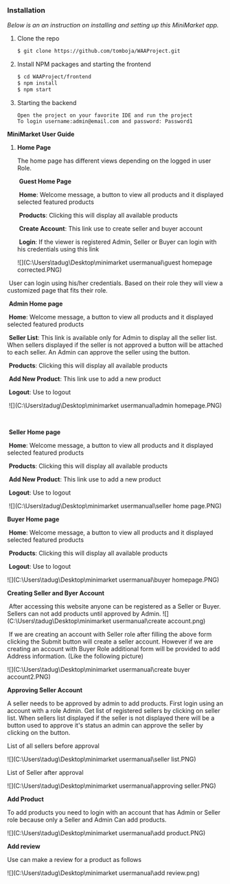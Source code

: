 ### Installation

*Below is an an instruction on installing and setting up this MiniMarket app.*

1. Clone the repo

   ```bash
   $ git clone https://github.com/tomboja/WAAProject.git
   ```

2. Install NPM packages and starting the frontend

   ```bash
   $ cd WAAProject/frontend
   $ npm install
   $ npm start
   ```

3. Starting the backend 

   ```
   Open the project on your favorite IDE and run the project
   To login username:admin@email.com and password: Password1
   ```

   

**MiniMarket User Guide**

1. **Home Page** 

   The home page has different views depending on the logged in user Role.

   ​	**Guest Home Page**

   ​	**Home**: Welcome message, a button to view all products and it displayed selected featured products

   ​	**Products**: Clicking this will display all available products

   ​    **Create Account**: This link use to create seller and buyer account

   ​     **Login**: If the viewer is registered Admin, Seller or Buyer can login with his credentials using this link

   ![](C:\Users\tadug\Desktop\minimarket usermanual\guest homepage corrected.PNG)

​				User can login using his/her credentials. Based on their role they will view a customized page that fits their role.

​				**Admin Home page**

​					**Home**: Welcome message, a button to view all products and it displayed selected featured products

​					**Seller List**: This link is available only for Admin to display all the seller list. When sellers displayed if the seller is not 										approved a button will be attached to each seller. An Admin can approve the seller using the button.

​					**Products**: Clicking this will display all available products

​    				**Add New Product**: This link use to add a new product

​    				 **Logout**: Use to logout

​						![](C:\Users\tadug\Desktop\minimarket usermanual\admin homepage.PNG)

​				

​		**Seller Home page**

​				**Home**: Welcome message, a button to view all products and it displayed selected featured products					

​				**Products**: Clicking this will display all available products

​    			**Add New Product**: This link use to add a new product

​    			**Logout**: Use to logout

​			![](C:\Users\tadug\Desktop\minimarket usermanual\seller home page.PNG)



**Buyer Home page**

​		**Home**: Welcome message, a button to view all products and it displayed selected featured products					

​		**Products**: Clicking this will display all available products    	

​    	 **Logout**: Use to logout

![](C:\Users\tadug\Desktop\minimarket usermanual\buyer homepage.PNG)

**Creating Seller and Byer Account**

​	After accessing this website anyone can be registered as a Seller or Buyer. Sellers can not add products until approved by 		      Admin. 		![](C:\Users\tadug\Desktop\minimarket usermanual\create account.png)

​	 If we are creating an account with Seller role after filling the above form clicking the Submit button will create a seller account. However if we are creating an account with Buyer Role additional form will be provided to add Address information. (Like the following picture)

![](C:\Users\tadug\Desktop\minimarket usermanual\create buyer account2.PNG)



**Approving Seller Account**

A seller needs to be approved by admin to add products. First login using an account with a role Admin. Get list of registered sellers by clicking on seller list. When sellers list displayed if the seller is not displayed there will be a button used to approve it's status an admin can approve the seller by clicking on the button.

List of all sellers before approval 

![](C:\Users\tadug\Desktop\minimarket usermanual\seller list.PNG)

List of Seller after approval

![](C:\Users\tadug\Desktop\minimarket usermanual\approving seller.PNG)

**Add Product**

To add products you need to login with an account that has Admin or Seller role because only a Seller and Admin Can add products. 

![](C:\Users\tadug\Desktop\minimarket usermanual\add product.PNG)

**Add review**

Use can make a review for a product as follows

![](C:\Users\tadug\Desktop\minimarket usermanual\add review.png)
